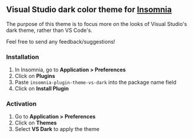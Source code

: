 ## Visual Studio dark color theme for [Insomnia](http://insomnia.rest)

The purpose of this theme is to focus more on the looks of Visual Studio's dark theme, rather than VS Code's. 

Feel free to send any feedback/suggestions!

### Installation

1. In Insomnia, go to **Application > Preferences**
2. Click on **Plugins**
3. Paste `insomnia-plugin-theme-vs-dark` into the package name field
4. Click on **Install Plugin**

### Activation

1. Go to **Application > Preferences**
2. Click on **Themes**
3. Select **VS Dark** to apply the theme
